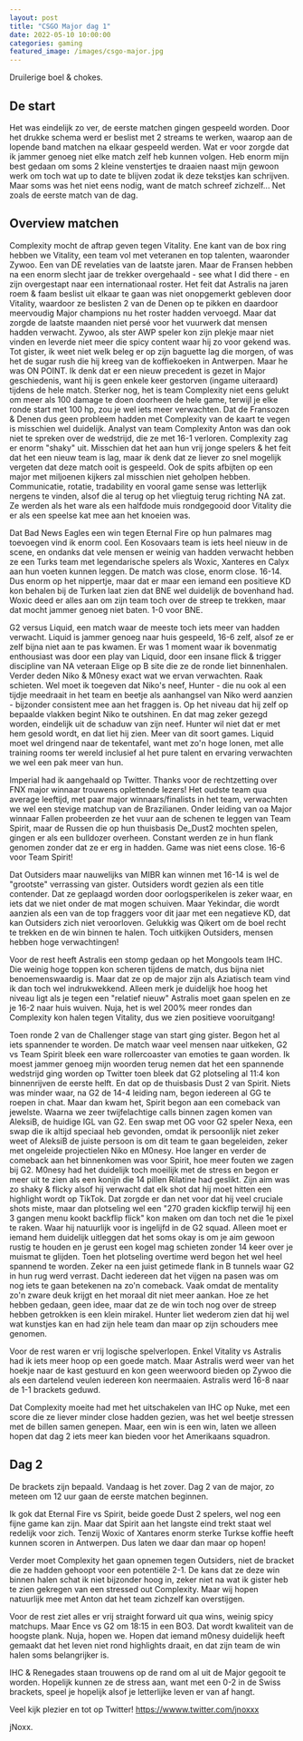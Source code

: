 ```yaml
---
layout: post
title: "CSGO Major dag 1"
date: 2022-05-10 10:00:00
categories: gaming
featured_image: /images/csgo-major.jpg
---
```


Druilerige boel & chokes.

## De start

Het was eindelijk zo ver, de eerste matchen gingen gespeeld worden. Door het drukke schema werd er beslist met 2 streams te werken, waarop aan de lopende band matchen na elkaar gespeeld werden. Wat er voor zorgde dat ik jammer genoeg niet elke match zelf heb kunnen volgen. Heb enorm mijn best gedaan om soms 2 kleine venstertjes te draaien naast mijn gewoon werk om toch wat up to date te blijven zodat ik deze tekstjes kan schrijven. Maar soms was het niet eens nodig, want de match schreef zichzelf...
Net zoals de eerste match van de dag.

## Overview matchen

Complexity mocht de aftrap geven tegen Vitality. Ene kant van de box ring hebben we Vitality, een team vol met veteranen en top talenten, waaronder Zywoo. Een van DE revelaties van de laatste jaren. Maar de Fransen hebben na een enorm slecht jaar de trekker overgehaald - see what I did there - en zijn overgestapt naar een internationaal roster.
Het feit dat Astralis na jaren roem & faam beslist uit elkaar te gaan was niet onopgemerkt gebleven door Vitality, waardoor ze beslisten 2 van de Denen op te pikken en daardoor meervoudig Major champions nu het roster hadden vervoegd.
Maar dat zorgde de laatste maanden niet persé voor het vuurwerk dat mensen hadden verwacht. Zywoo, als ster AWP speler kon zijn plekje maar niet vinden en leverde niet meer die spicy content waar hij zo voor gekend was. Tot gister, ik weet niet welk beleg er op zijn baguette lag die morgen, of was het de sugar rush die hij kreeg van de koffiekoeken in Antwerpen. Maar he was ON POINT. Ik denk dat er een nieuw precedent is gezet in Major geschiedenis, want hij is geen enkele keer gestorven (ingame uiteraard) tijdens de hele match.
Sterker nog, het is team Complexity niet eens gelukt om meer als 100 damage te doen doorheen de hele game, terwijl je elke ronde start met 100 hp, zou je wel iets meer verwachten.
Dat de Fransozen & Denen dus geen probleem hadden met Complexity van de kaart te vegen is misschien wel duidelijk.
Analyst van team Complexity Anton was dan ook niet te spreken over de wedstrijd, die ze met 16-1 verloren.
Complexity zag er enorm "shaky" uit. Misschien dat het aan hun vrij jonge spelers & het feit dat het een nieuw team is lag, maar ik denk dat ze liever zo snel mogelijk vergeten dat deze match ooit is gespeeld.
Ook de spits afbijten op een major met miljoenen kijkers zal misschien niet geholpen hebben.
Communicatie, rotatie, tradability en vooral game sense was letterlijk nergens te vinden, alsof die al terug op het vliegtuig terug richting NA zat. Ze werden als het ware als een halfdode muis rondgegooid door Vitality die er als een speelse kat mee aan het knoeien was.

Dat Bad News Eagles een win tegen Eternal Fire op hun palmares mag toevoegen vind ik enorm cool. Een Kosovaars team is iets heel nieuw in de scene, en ondanks dat vele mensen er weinig van hadden verwacht hebben ze een Turks team met legendarische spelers als Woxic, Xanteres en Calyx aan hun voeten kunnen leggen.
De match was close, enorm close. 16-14. Dus enorm op het nippertje, maar dat er maar een iemand een positieve KD kon behalen bij de Turken laat zien dat BNE wel duidelijk de bovenhand had. Woxic deed er alles aan om zijn team toch over de streep te trekken, maar dat mocht jammer genoeg niet baten.
1-0 voor BNE.

G2 versus Liquid, een match waar de meeste toch iets meer van hadden verwacht. Liquid is jammer genoeg naar huis gespeeld, 16-6 zelf, alsof ze er zelf bijna niet aan te pas kwamen.
Er was 1 moment waar ik bovenmatig enthousiast was door een play van Liquid, door een insane flick & trigger discipline van NA veteraan Elige op B site die ze de ronde liet binnenhalen.
Verder deden Niko & M0nesy exact wat we ervan verwachten. Raak schieten.
Wel moet ik toegeven dat Niko's neef, Hunter - die nu ook al een tijdje meedraait in het team en beetje als aanhangsel van Niko werd aanzien - bijzonder consistent mee aan het fraggen is. Op het niveau dat hij zelf op bepaalde vlakken begint Niko te outshinen. En dat mag zeker gezegd worden, eindelijk uit de schaduw van zijn neef. Hunter wil niet dat er met hem gesold wordt, en dat liet hij zien. Meer van dit soort games.
Liquid moet wel dringend naar de tekentafel, want met zo'n hoge lonen, met alle training rooms ter wereld inclusief al het pure talent en ervaring verwachten we wel een pak meer van hun.

Imperial had ik aangehaald op Twitter. Thanks voor de rechtzetting over FNX major winnaar trouwens oplettende lezers!
Het oudste team qua average leeftijd, met paar major winnaars/finalists in het team, verwachten we wel een stevige matchup van de Brazilianen.
Onder leiding van oa Major winnaar Fallen probeerden ze het vuur aan de schenen te leggen van Team Spirit, maar de Russen die op hun thuisbasis De_Dust2 mochten spelen, gingen er als een bulldozer overheen. Constant werden ze in hun flank genomen zonder dat ze er erg in hadden. Game was niet eens close. 16-6 voor Team Spirit!

Dat Outsiders maar nauwelijks van MIBR kan winnen met 16-14 is wel de "grootste" verrassing van gister. Outsiders wordt gezien als een title contender. Dat ze geplaagd worden door oorlogsperikelen is zeker waar, en iets dat we niet onder de mat mogen schuiven. Maar Yekindar, die wordt aanzien als een van de top fraggers voor dit jaar met een negatieve KD, dat kan Outsiders zich niet veroorloven. Gelukkig was Qikert om de boel recht te trekken en de win binnen te halen. Toch uitkijken Outsiders, mensen hebben hoge verwachtingen!

Voor de rest heeft Astralis een stomp gedaan op het Mongools team IHC. Die weinig hoge toppen kon scheren tijdens de match, dus bijna niet benoemenswaardig is. Maar dat ze op de major zijn als Aziatisch team vind ik dan toch wel indrukwekkend. Alleen merk je duidelijk hoe hoog het niveau ligt als je tegen een "relatief nieuw" Astralis moet gaan spelen en ze je 16-2 naar huis wuiven. Nuja, het is wel 200% meer rondes dan Complexity kon halen tegen Vitality, dus we zien positieve vooruitgang!

Toen ronde 2 van de Challenger stage van start ging gister. Begon het al iets spannender te worden.
De match waar veel mensen naar uitkeken, G2 vs Team Spirit bleek een ware rollercoaster van emoties te gaan worden.
Ik moest jammer genoeg mijn woorden terug nemen dat het een spannende wedstrijd ging worden op Twitter toen bleek dat G2 plotseling al 11:4 kon binnenrijven de eerste helft. En dat op de thuisbasis Dust 2 van Spirit.
Niets was minder waar, na G2 de 14-4 leiding nam, begon iedereen al GG te roepen in chat. Maar dan kwam het, Spirit begon aan een comeback van jewelste. Waarna we zeer twijfelachtige calls binnen zagen komen van AleksiB, de huidige IGL van G2. Een swap met OG voor G2 speler Nexa, een swap die ik altijd speciaal heb gevonden, omdat ik persoonlijk niet zeker weet of AleksiB de juiste persoon is om dit team te gaan begeleiden, zeker met ongeleide projectielen Niko en M0nesy.
Hoe langer en verder de comeback aan het binnenkomen was voor Spirit, hoe meer fouten we zagen bij G2.
M0nesy had het duidelijk toch moeilijk met de stress en begon er meer uit te zien als een konijn die 14 pillen Rilatine had geslikt. Zijn aim was zo shaky & flicky alsof hij verwacht dat elk shot dat hij moet hitten een highlight wordt op TikTok.
Dat zorgde er dan net voor dat hij veel cruciale shots miste, maar dan plotseling wel een "270 graden kickflip terwijl hij een 3 gangen menu kookt backflip flick" kon maken om dan toch net die 1e pixel te raken. Waar hij natuurlijk voor is ingelijfd in de G2 squad.
Alleen moet er iemand hem duidelijk uitleggen dat het soms okay is om je aim gewoon rustig te houden en je gerust een kogel mag schieten zonder 14 keer over je muismat te glijden.
Toen het plotseling overtime werd begon het wel heel spannend te worden. Zeker na een juist getimede flank in B tunnels waar G2 in hun rug werd verrast. Dacht iedereen dat het vijgen na pasen was om nog iets te gaan betekenen na zo'n comeback. Vaak omdat de mentality zo'n zware deuk krijgt en het moraal dit niet meer aankan. Hoe ze het hebben gedaan, geen idee, maar dat ze de win toch nog over de streep hebben getrokken is een klein mirakel. Hunter liet wederom zien dat hij wel wat kunstjes kan en had zijn hele team dan maar op zijn schouders mee genomen.

Voor de rest waren er vrij logische spelverlopen. Enkel Vitality vs Astralis had ik iets meer hoop op een goede match. Maar Astralis werd weer van het hoekje naar de kast gestuurd en kon geen weerwoord bieden op Zywoo die als een dartelend veulen iedereen kon neermaaien.
Astralis werd 16-8 naar de 1-1 brackets geduwd.

Dat Complexity moeite had met het uitschakelen van IHC op Nuke, met een score die ze liever minder close hadden gezien, was het wel beetje stressen met de billen samen genepen.
Maar, een win is een win, laten we alleen hopen dat dag 2 iets meer kan bieden voor het Amerikaans squadron.

## Dag 2

De brackets zijn bepaald. Vandaag is het zover. Dag 2 van de major, zo meteen om 12 uur gaan de eerste matchen beginnen.

Ik gok dat Eternal Fire vs Spirit, beide goede Dust 2 spelers, wel nog een fijne game kan zijn. Maar dat Spirit aan het langste eind trekt staat wel redelijk voor zich.
Tenzij Woxic of Xantares enorm sterke Turkse koffie heeft kunnen scoren in Antwerpen. Dus laten we daar dan maar op hopen!

Verder moet Complexity het gaan opnemen tegen Outsiders, niet de bracket die ze hadden gehoopt voor een potentiële 2-1. De kans dat ze deze win binnen halen schat ik niet bijzonder hoog in, zeker niet na wat ik gister heb te zien gekregen van een stressed out Complexity. Maar wij hopen natuurlijk mee met Anton dat het team zichzelf kan overstijgen.

Voor de rest ziet alles er vrij straight forward uit qua wins, weinig spicy matchups. Maar Ence vs G2 om 18:15 in een BO3. Dat wordt kwaliteit van de hoogste plank. Nuja, hopen we. Hopen dat iemand m0nesy duidelijk heeft gemaakt dat het leven niet rond highlights draait, en dat zijn team de win halen soms belangrijker is.

IHC & Renegades staan trouwens op de rand om al uit de Major gegooit te worden. Hopelijk kunnen ze de stress aan, want met een 0-2 in de Swiss brackets, speel je hopelijk alsof je letterlijke leven er van af hangt.

Veel kijk plezier en tot op Twitter! <https://wwww.twitter.com/jnoxxx>

jNoxx.
